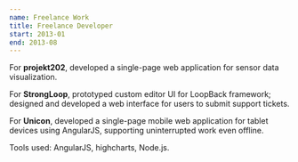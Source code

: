 ```yaml
---
name: Freelance Work
title: Freelance Developer
start: 2013-01
end: 2013-08
---
```


For **projekt202**, developed a single-page web application for sensor data visualization.

For **StrongLoop**, prototyped custom editor UI for LoopBack framework; designed and developed a web interface for users to submit support tickets.

For **Unicon**, developed a single-page mobile web application for tablet devices using AngularJS, supporting uninterrupted work even offline.

Tools used: AngularJS, highcharts, Node.js.
